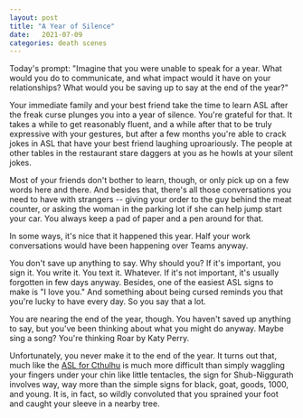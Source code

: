 ```yaml
---
layout: post
title: "A Year of Silence"
date:   2021-07-09
categories: death scenes
---
```

Today's prompt: "Imagine that you were unable to speak for a year. What would you do to communicate, and what impact would it have on your relationships? What would you be saving up to say at the end of the year?"

Your immediate family and your best friend take the time to learn ASL after the freak curse plunges you into a year of silence. You're grateful for that. It takes a while to get reasonably fluent, and a while after that to be truly expressive with your gestures, but after a few months you're able to crack jokes in ASL that have your best friend laughing uproariously. The people at other tables in the restaurant stare daggers at you as he howls at your silent jokes.

Most of your friends don't bother to learn, though, or only pick up on a few words here and there. And besides that, there's all those conversations you need to have with strangers -- giving your order to the guy behind the meat counter, or asking the woman in the parking lot if she can help jump start your car. You always keep a pad of paper and a pen around for that. 

In some ways, it's nice that it happened this year. Half your work conversations would have been happening over Teams anyway. 

You don't save up anything to say. Why should you? If it's important, you sign it. You write it. You text it. Whatever. If it's not important, it's usually forgotten in few days anyway. Besides, one of the easiest ASL signs to make is "I love you." And something about being cursed reminds you that you're lucky to have every day. So you say that a lot.

You are nearing the end of the year, though. You haven't saved up anything to say, but you've been thinking about what you might do anyway. Maybe sing a song? You're thinking Roar by Katy Perry.

Unfortunately, you never make it to the end of the year. It turns out that, much like the [ASL for Cthulhu](https://yuhdead.com/death/scenes/2021/03/10/translator/) is much more difficult than simply waggling your fingers under your chin like little tentacles, the sign for Shub-Niggurath involves way, way more than the simple signs for black, goat, goods, 1000, and young. It is, in fact, so wildly convoluted that you sprained your foot and caught your sleeve in a nearby tree.

